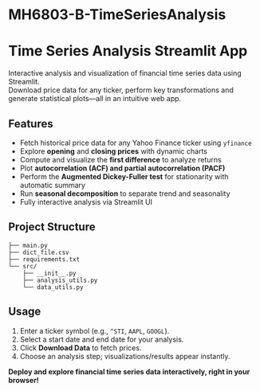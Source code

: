 # MH6803-B-TimeSeriesAnalysis
# Time Series Analysis Streamlit App

Interactive analysis and visualization of financial time series data using Streamlit.  
Download price data for any ticker, perform key transformations and generate statistical plots—all in an intuitive web app.

## Features

- Fetch historical price data for any Yahoo Finance ticker using `yfinance`
- Explore **opening** and **closing prices** with dynamic charts
- Compute and visualize the **first difference** to analyze returns
- Plot **autocorrelation (ACF) and partial autocorrelation (PACF)**
- Perform the **Augmented Dickey-Fuller test** for stationarity with automatic summary
- Run **seasonal decomposition** to separate trend and seasonality
- Fully interactive analysis via Streamlit UI

## Project Structure

```.
├── main.py
├── dict_file.csv
├── requirements.txt
└── src/
    ├── __init__.py
    ├── analysis_utils.py
    └── data_utils.py
```


## Usage

1. Enter a ticker symbol (e.g., `^STI`, `AAPL`, `GOOGL`).
2. Select a start date and end date for your analysis.
3. Click **Download Data** to fetch prices.
4. Choose an analysis step; visualizations/results appear instantly.
   
**Deploy and explore financial time series data interactively, right in your browser!**
